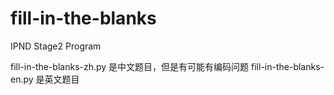 # fill-in-the-blanks
IPND Stage2 Program

fill-in-the-blanks-zh.py 是中文题目，但是有可能有编码问题
fill-in-the-blanks-en.py 是英文题目
